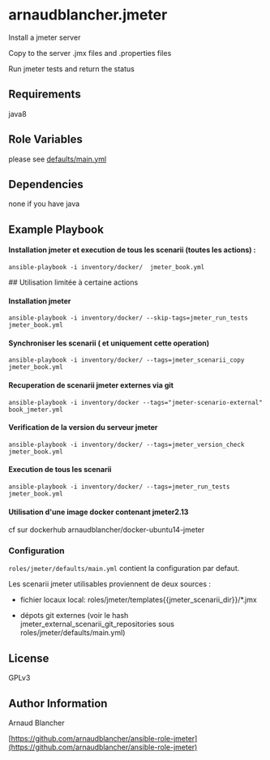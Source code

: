 arnaudblancher.jmeter
=====================

Install a jmeter server

Copy to the server .jmx files and .properties files

Run jmeter tests and return the status

Requirements
------------

java8

Role Variables
--------------

please see [defaults/main.yml](defaults/main.yml)


Dependencies
------------

none if you have java

Example Playbook
----------------



#### Installation jmeter et execution de tous les scenarii (toutes les actions) :

```ansible-playbook -i inventory/docker/  jmeter_book.yml```

## Utilisation limitée à certaine actions

#### Installation jmeter

```ansible-playbook -i inventory/docker/ --skip-tags=jmeter_run_tests jmeter_book.yml```


#### Synchroniser les scenarii ( et uniquement cette operation)

```ansible-playbook -i inventory/docker/ --tags=jmeter_scenarii_copy jmeter_book.yml```


#### Recuperation de scenarii jmeter externes via git

```ansible-playbook -i inventory/docker --tags="jmeter-scenario-external" book_jmeter.yml```


#### Verification de la version du serveur jmeter

```ansible-playbook -i inventory/docker/ --tags=jmeter_version_check jmeter_book.yml```


#### Execution de tous les scenarii

```ansible-playbook -i inventory/docker/ --tags=jmeter_run_tests jmeter_book.yml```


#### Utilisation d'une image docker contenant jmeter2.13

cf sur dockerhub arnaudblancher/docker-ubuntu14-jmeter


### Configuration

```roles/jmeter/defaults/main.yml``` contient la configuration par defaut.

Les scenarii jmeter utilisables proviennent de deux sources :
* fichier locaux local: roles/jmeter/templates{{jmeter_scenarii_dir}}/*.jmx

* dépots git externes (voir le hash jmeter_external_scenarii_git_repositories sous roles/jmeter/defaults/main.yml)



License
-------

GPLv3

Author Information
------------------

Arnaud Blancher

[https://github.com/arnaudblancher/ansible-role-jmeter](https://github.com/arnaudblancher/ansible-role-jmeter)


